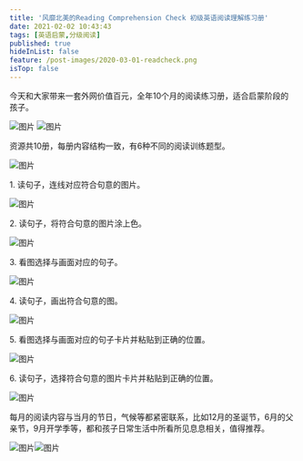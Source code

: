 ```yaml
---
title: '风靡北美的Reading Comprehension Check 初级英语阅读理解练习册'
date: 2021-02-02 10:43:43
tags: [英语启蒙,分级阅读]
published: true
hideInList: false
feature: /post-images/2020-03-01-readcheck.png
isTop: false
---
```

<p>
	今天和大家带来一套外网价值百元，全年10个月的阅读练习册，适合启蒙阶段的孩子。
</p>
<img src="/images/33280-e1de088f4ef7ba4b.png" alt="图片" />
<img src="/images/33280-470d24049b4c45b3.png" alt="图片" /> 
<p>
	资源共10册，每册内容结构一致，有6种不同的阅读训练题型。
</p>
<img src="/images/33280-0ee19dd7328f8d7b.png" alt="图片" /> 
<p>
	1. 读句子，连线对应符合句意的图片。
</p>
<img src="/images/33280-c5f69585c3b86700.png" alt="图片" /> 
<p>
	2. 读句子，将符合句意的图片涂上色。
</p>
<img src="/images/33280-e79ecac5e2339cc2.png" alt="图片" /> 
<p>
	3. 看图选择与画面对应的句子。
</p>
<img src="/images/33280-683a742bb4a8e8bd.png" alt="图片" /> 
<p>
	4. 读句子，画出符合句意的图。
</p>
<img src="/images/33280-02fb148f2f1c3b78.png" alt="图片" /> 
<p>
	5. 看图选择与画面对应的句子卡片并粘贴到正确的位置。
</p>
<img src="/images/33280-28968b64c9f208fe.png" alt="图片" /> 
<p>
	6. 读句子，选择符合句意的图片卡片并粘贴到正确的位置。
</p>
<img src="/images/33280-c5fe6ecc646a09b6.png" alt="图片" /> 
<p>
	每月的阅读内容与当月的节日，气候等都紧密联系，比如12月的圣诞节，6月的父亲节，9月开学季等，都和孩子日常生活中所看所见息息相关，值得推荐。
</p>
<img src="/images/33280-ef0a08cc1b400ebe.png" alt="图片" /><img src="/images/33280-eb3f9286e97c7437.png" alt="图片" /> 


